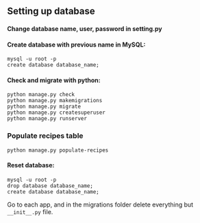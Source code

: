 ## Setting up database

#### Change database name, user, password in setting.py

#### Create database with previous name in MySQL:
```
mysql -u root -p
create database database_name;
```

#### Check and migrate with python:
```
python manage.py check
python manage.py makemigrations
python manage.py migrate
python manage.py createsuperuser
python manage.py runserver
```

### Populate recipes table 
```
python manage.py populate-recipes
```

#### Reset database:
```
mysql -u root -p
drop database database_name;
create database database_name;
```

Go to each app, and in the migrations folder delete everything but ```__init__.py``` file.